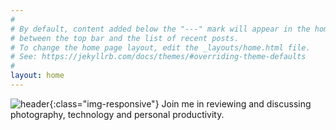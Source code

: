 ```yaml
---
#
# By default, content added below the "---" mark will appear in the home page
# between the top bar and the list of recent posts.
# To change the home page layout, edit the _layouts/home.html file.
# See: https://jekyllrb.com/docs/themes/#overriding-theme-defaults
#
layout: home
---
```

![header](https://live.staticflickr.com/1210/1045042756_3b170b5d34.jpg){:class="img-responsive"}
Join me in reviewing and discussing photography, technology and personal productivity.
